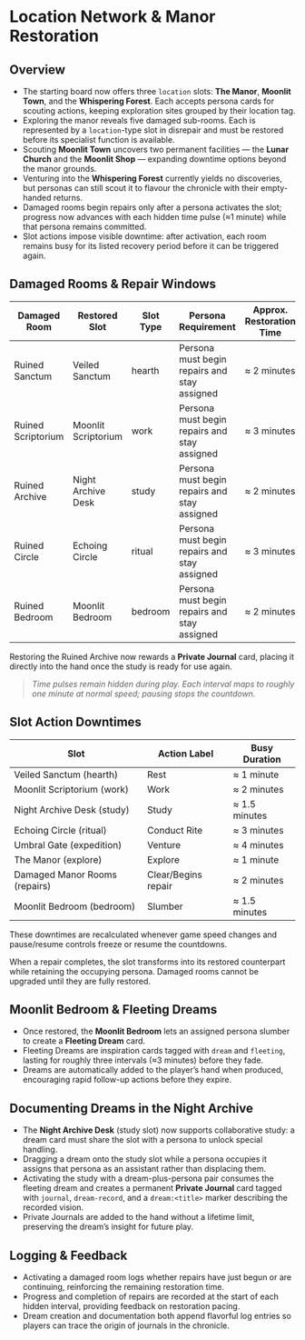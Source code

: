 # Location Network & Manor Restoration

## Overview
- The starting board now offers three `location` slots: **The Manor**, **Moonlit Town**, and the **Whispering Forest**. Each accepts persona cards for scouting actions, keeping exploration sites grouped by their location tag.
- Exploring the manor reveals five damaged sub-rooms. Each is represented by a `location`-type slot in disrepair and must be restored before its specialist function is available.
- Scouting **Moonlit Town** uncovers two permanent facilities — the **Lunar Church** and the **Moonlit Shop** — expanding downtime options beyond the manor grounds.
- Venturing into the **Whispering Forest** currently yields no discoveries, but personas can still scout it to flavour the chronicle with their empty-handed returns.
- Damaged rooms begin repairs only after a persona activates the slot; progress now advances with each hidden time pulse (≈1 minute) while that persona remains committed.
- Slot actions impose visible downtime: after activation, each room remains busy for its listed recovery period before it can be triggered again.

## Damaged Rooms & Repair Windows
| Damaged Room | Restored Slot | Slot Type | Persona Requirement | Approx. Restoration Time |
| --- | --- | --- | --- | --- |
| Ruined Sanctum | Veiled Sanctum | hearth | Persona must begin repairs and stay assigned | ≈ 2 minutes |
| Ruined Scriptorium | Moonlit Scriptorium | work | Persona must begin repairs and stay assigned | ≈ 3 minutes |
| Ruined Archive | Night Archive Desk | study | Persona must begin repairs and stay assigned | ≈ 2 minutes |
| Ruined Circle | Echoing Circle | ritual | Persona must begin repairs and stay assigned | ≈ 3 minutes |
| Ruined Bedroom | Moonlit Bedroom | bedroom | Persona must begin repairs and stay assigned | ≈ 2 minutes |

Restoring the Ruined Archive now rewards a **Private Journal** card, placing it directly into the hand once the study is ready for use again.

> _Time pulses remain hidden during play. Each interval maps to roughly one minute at normal speed; pausing stops the countdown._

## Slot Action Downtimes

| Slot | Action Label | Busy Duration |
| --- | --- | --- |
| Veiled Sanctum (hearth) | Rest | ≈ 1 minute |
| Moonlit Scriptorium (work) | Work | ≈ 2 minutes |
| Night Archive Desk (study) | Study | ≈ 1.5 minutes |
| Echoing Circle (ritual) | Conduct Rite | ≈ 3 minutes |
| Umbral Gate (expedition) | Venture | ≈ 4 minutes |
| The Manor (explore) | Explore | ≈ 1 minute |
| Damaged Manor Rooms (repairs) | Clear/Begins repair | ≈ 2 minutes |
| Moonlit Bedroom (bedroom) | Slumber | ≈ 1.5 minutes |

These downtimes are recalculated whenever game speed changes and pause/resume controls freeze or resume the countdowns.

When a repair completes, the slot transforms into its restored counterpart while retaining the occupying persona. Damaged rooms cannot be upgraded until they are fully restored.

## Moonlit Bedroom & Fleeting Dreams
- Once restored, the **Moonlit Bedroom** lets an assigned persona slumber to create a **Fleeting Dream** card.
- Fleeting Dreams are inspiration cards tagged with `dream` and `fleeting`, lasting for roughly three intervals (≈3 minutes) before they fade.
- Dreams are automatically added to the player’s hand when produced, encouraging rapid follow-up actions before they expire.

## Documenting Dreams in the Night Archive
- The **Night Archive Desk** (study slot) now supports collaborative study: a dream card must share the slot with a persona to unlock special handling.
- Dragging a dream onto the study slot while a persona occupies it assigns that persona as an assistant rather than displacing them.
- Activating the study with a dream-plus-persona pair consumes the fleeting dream and creates a permanent **Private Journal** card tagged with `journal`, `dream-record`, and a `dream:<title>` marker describing the recorded vision.
- Private Journals are added to the hand without a lifetime limit, preserving the dream’s insight for future play.

## Logging & Feedback
- Activating a damaged room logs whether repairs have just begun or are continuing, reinforcing the remaining restoration time.
- Progress and completion of repairs are recorded at the start of each hidden interval, providing feedback on restoration pacing.
- Dream creation and documentation both append flavorful log entries so players can trace the origin of journals in the chronicle.

